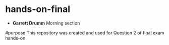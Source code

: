 # hands-on-final
- **Garrett Drumm** Morning section

#purpose
This repository was created and used for Question 2 of final exam hands-on
